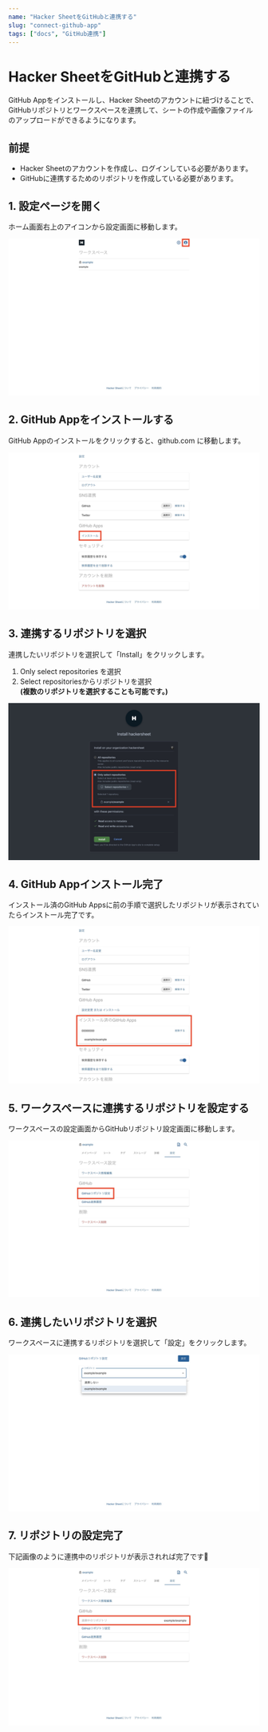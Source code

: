 ```yaml
---
name: "Hacker SheetをGitHubと連携する"
slug: "connect-github-app"
tags: ["docs", "GitHub連携"]
---
```


# Hacker SheetをGitHubと連携する

GitHub Appをインストールし、Hacker Sheetのアカウントに紐づけることで、GitHubリポジトリとワークスペースを連携して、シートの作成や画像ファイルのアップロードができるようになります。

## 前提

- Hacker Sheetのアカウントを作成し、ログインしている必要があります。
- GitHubに連携するためのリポジトリを作成している必要があります。

## 1. 設定ページを開く

ホーム画面右上のアイコンから設定画面に移動します。

![](/docs/GitHub連携/GitHub連携01.jpg)

## 2. GitHub Appをインストールする

GitHub Appのインストールをクリックすると、github.com に移動します。

![](/docs/GitHub連携/GitHub連携02.jpg)

## 3. 連携するリポジトリを選択

連携したいリポジトリを選択して「Install」をクリックします。

1. Only select repositories を選択
2. Select repositoriesからリポジトリを選択  
   **(複数のリポジトリを選択することも可能です。)**

![](/docs/GitHub連携/GitHub連携03.jpg)

## 4. GitHub Appインストール完了

インストール済のGitHub Appsに前の手順で選択したリポジトリが表示されていたらインストール完了です。

![](/docs/GitHub連携/GitHub連携04.jpg)

## 5. ワークスペースに連携するリポジトリを設定する

ワークスペースの設定画面からGitHubリポジトリ設定画面に移動します。

![](/docs/GitHub連携/GitHub連携05.jpg)

## 6. 連携したいリポジトリを選択

ワークスペースに連携するリポジトリを選択して「設定」をクリックします。

![](/docs/GitHub連携/GitHub連携06.jpg)

## 7. リポジトリの設定完了

下記画像のように連携中のリポジトリが表示されれば完了です🎉

![](/docs/GitHub連携/GitHub連携07.jpg)
